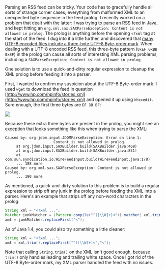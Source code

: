 Parsing an RSS feed can be tricky.  Your code has to gracefully handle all sorts of strange corner cases; everything from malformed XML to an unexpected byte sequence in the feed prolog.  I recently worked on a problem that dealt with the latter: I was trying to parse an RSS feed in Java, and kept hitting an `org.xml.sax.SAXParseException: Content is not allowed in prolog`.  The prolog is anything before the opening `<?xml` tag at the start of the feed.  I dug into it a little further, and discovered that [many UTF-8 encoded files include a three-byte UTF-8 Byte-order mark](http://en.wikipedia.org/wiki/Byte_Order_Mark).  When dealing with a UTF-8 encoded RSS feed, this three-byte pattern (`0xEF 0xBB 0xBF`) in the prolog can cause all sorts of interesting XML parsing problems, including a `SAXParseException: Content is not allowed in prolog`.

One solution is to use a quick-and-dirty regular expression to cleanup the XML prolog before feeding it into a parser.

First, I wanted to confirm my suspicion about the UTF-8 Byte-order mark.  I used `wget` to download the feed in question [http://www.hp.com/hpinfo/stories.xml](http://www.hp.com/hpinfo/stories.xml) and opened it up using `khexedit`.  Sure enough, the first three bytes are `EF BB BF`:

<img src="https://raw.githubusercontent.com/markkolich/blog/release/content/static/entries/resolving-orgxmlsaxsaxparseexception-content-is-not-allowed-in-prolog/rss-feed-extra-bytes.png">

Because these extra three bytes are present in the prolog, you might see an exception that looks something like this when trying to parse the XML:

```
Caused by: org.jdom.input.JDOMParseException: Error on line 1:
                      Content is not allowed in prolog.
     at org.jdom.input.SAXBuilder.build(SAXBuilder.java:468)
     at org.jdom.input.SAXBuilder.build(SAXBuilder.java:851)
     at com.sun.syndication.io.WireFeedInput.build(WireFeedInput.java:178)
     ... 188 more
Caused by: org.xml.sax.SAXParseException: Content is not allowed in prolog.
     ... 190 more
```

As mentioned, a quick-and-dirty solution to this problem is to build a regular expression to strip off any junk in the prolog before feeding the XML into a parser.  Here's an example that strips off any non-word characters in the prolog:

```java
String xml = "<?xml ...";
Matcher junkMatcher = (Pattern.compile("^([\\W]+)<")).matcher( xml.trim() );
xml = junkMatcher.replaceFirst("<");
```

As of Java 1.4, you could also try something a little cleaner:

```java
String xml = "<?xml ...";
xml = xml.trim().replaceFirst("^([\\W]+)<","<");
```

Note that calling `String.trim()` on the XML isn't good enough, because `trim()` only handles leading and trailing white space.  Once I got rid of the UTF-8 Byte-order mark, my XML parser handled the feed with no issues.

<!--- tags: java, xml -->